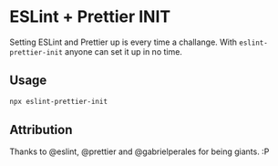 # ESLint + Prettier INIT

Setting ESLint and Prettier up is every time a challange. With `eslint-prettier-init` anyone can set it up in no time.

## Usage

```bash
npx eslint-prettier-init
```

## Attribution

Thanks to @eslint, @prettier and @gabrielperales for being giants. :P
